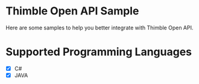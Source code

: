 # Thimble Open API Sample

Here are some samples to help you better integrate with Thimble Open API.

# Supported Programming Languages

- [x] C#
- [x] JAVA
